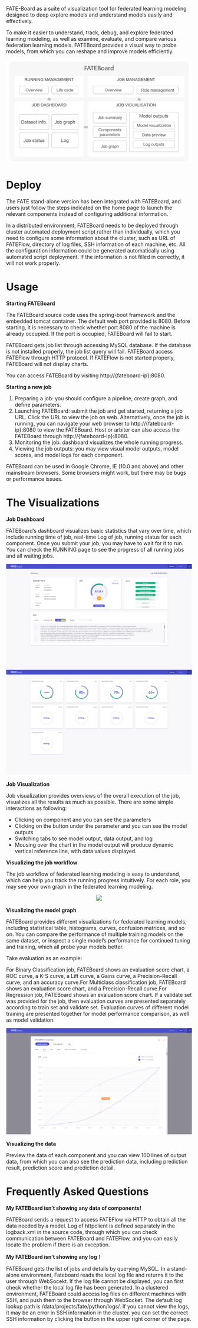 FATE-Board as a suite of visualization tool for federated learning modeling designed to deep explore models and understand models easily and effectively. 

To make it easier to understand, track, debug, and explore federated learning modeling, as well as examine, evaluate, and compare various federation learning models. FATEBoard provides a visual way to probe models, from which you can reshape and improve models efficiently.
<div style="text-align:center", align=center>
<img src="./images/FATEBoard.png" />
</div>

# **Deploy** #

The FATE stand-alone version has been integrated with FATEBoard, and users just follow the steps indicated on the home page to launch the relevant components instead of configuring additional information.

In a distributed environment, FATEBoard needs to be deployed through cluster automated deployment script rather than individually, which you need to configure some information about the cluster, such as URL of FATEFlow, directory of log files, SSH information of each machine, etc. All the configuration information could be generated automatically using automated script deployment. If the information is not filled in correctly, it will not work properly.

# **Usage** #

**Starting FATEBoard** 

The FATEBoard source code uses the spring-boot framework and the embedded tomcat container. The default web port provided is 8080. Before starting, it is necessary to check whether port 8080 of the machine is already occupied. If the port is occupied, FATEBoard will fail to start.

FATEBoard gets job list through accessing MySQL database. If the database is not installed properly, the job list query will fail.
FATEBoard access FATEFlow through HTTP protocol. If FATEFlow is not started properly, FATEBoard will not display charts.

You can access FATEBoard by visiting http://{fateboard-ip}:8080.

**Starting a new job** 

1. Preparing a job: you should configure a pipeline, create graph, and define parameters. 
2. Launching FATEBoard: submit the job and get started, returning a job URL. Click the URL to view the job on web. Alternatively, once the job is running, you can navigate your web browser to http://{fateboard-ip}:8080 to view the FATEBoard.
Host or arbiter can also access the FATEBoard through http://{fateboard-ip}:8080.
3. Monitoring the job: dashboard visualizes the whole running progress.
4. Viewing the job outputs: you may view visual model outputs, model scores, and model logs for each component.

FATEBoard can be used in Google Chrome, IE (10.0 and above) and other mainstream browsers. Some browsers might work, but there may be bugs or performance issues.

# **The Visualizations** #

**Job Dashboard** 

FATEBoard’s dashboard visualizes basic statistics that vary over time, which include running time of job, real-time Log of job, running status for each component. Once you submit your job, you may have to wait for it to run. You can check the RUNNING page to see the progress of all running jobs and all waiting jobs.
<div style="text-align:center", align=center>
<img src="./images/dashboard.png" />
</div>
<div style="text-align:center", align=center>
<img src="./images/Running.png" />
</div>

**Job Visualization**

Job visualization provides overviews of the overall execution of the job, visualizes all the results as much as possible. There are some simple interactions as following:

- Clicking on component and you can see the parameters
- Clicking on the button under the parameter and you can see the model outputs
- Switching tabs to see model output, data output, and log
- Mousing over the chart in the model output will produce dynamic vertical reference line, with data values displayed.

**Visualizing the job workflow**

The job workflow of federated learning modeling is easy to understand, which can help you track the running progress intuitively. For each role, you may see your own graph in the federated learning modeling. 
<div style="text-align:center", align=center>
<img src="./images/job_detail.png" />
</div>

**Visualizing the model graph**

FATEBoard provides different visualizations for federated learning models, including statistical table, histograms, curves, confusion matrices, and so on. You can compare the performance of multiple training models on the same dataset, or inspect a single model’s performance for continued tuning and training, which all probe your models better.

Take evaluation as an example:

For Binary Classification job, FATEBoard shows an evaluation score chart, a ROC curve, a K-S curve, a Lift curve, a Gains curve, a Precision-Recall curve, and an accuracy curve.For Multiclass classification job, FATEBoard shows an evaluation score chart, and a Precision-Recall curve.For Regression job, FATEBoard shows an evaluation score chart.
If a validate set was provided for the job, then evaluation curves are presented separately according to train set and validate set. Evaluation curves of different model training are presented together for model performance comparison, as well as model validation.
<div style="text-align:center", align=center>
<img src="./images/ks.png" />
</div>

**Visualizing the data**

Preview the data of each component and you can view 100 lines of output data, from which you can also see the prediction data, including prediction result, prediction score and prediction detail.

# **Frequently Asked Questions** #

**My FATEBoard isn’t showing any data of components!** 

FATEBoard sends a request to access FATEFlow via HTTP to obtain all the data needed by a model. Log of httpclient is defined separately in the logback.xml in the source code, through which you can check communication between FATEBoard and FATEFlow, and you can easily locate the problem if there is an exception.

**My FATEBoard isn’t showing any log！**

FATEBoard gets the list of jobs and details by querying MySQL. 
In a stand-alone environment, Fateboard reads the local log file and returns it to the user through WebSocekt. If the log file cannot be displayed, you can first check whether the local log file has been generated.
In a clustered environment, FATEBoard could access log files on different machines with SSH, and push them to the browser through WebSocket. The default log lookup path is /data/projects/fate/python/logs/. If you cannot view the logs, it may be an error in SSH information in the cluster. you can set the correct SSH information by clicking the button in the upper right corner of the page.
